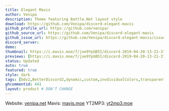 ```yaml
---
title: Elegant Mavis
author: Venipa
description: Theme featuring Battle.Net layout style
download: https://github.com/Venipa/discord-elegant-mavis
github_profile_url: https://github.com/venipa/
github_source_url: https://github.com/Venipa/discord-elegant-mavis
github_issue_url: https://github.com/Venipa/discord-elegant-mavis/issues
discord_server:
demo: 
thumbnail: https://i.mavis.moe/f/joe9YpGB5I/discord-2019-04-20-13-21-37.png
previews: [https://i.mavis.moe/f/joe9YpGB5I/discord-2019-04-20-13-21-37.png,https://i.mavis.moe/f/5Ewe4T07D2/discord-2019-04-20-13-23-53.png,https://i.mavis.moe/f/InpJwAJ5Rk/discord-2019-04-20-13-16-46.png]
status: Updated
auto: true
featured: true
style: dark
tags: [bdv2,BetterDiscord2,dynamic,custom,invdividualColors,transparent]
ghcommentid: 441
layout: product # DON'T CHANGE
---
```

Website: [venipa.net](https://venipa.net)
Mavis: [mavis.moe](https://mavis.moe)
YT2MP3: [yt2mp3.moe](https://yt2mp3.moe)
